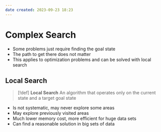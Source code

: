 ```yaml
---
date created: 2023-09-23 18:23
---
```


# Complex Search

- Some problems just require finding the goal state
- The path to get there does not matter
- This applies to optimization problems and can be solved with local search

## Local Search

> [!def]
> **Local Search**
> An algorithm that operates only on the current state and a target goal state

- Is not systematic, may never explore some areas
- May explore previously visited areas
- Much lower memory cost, more efficient for huge data sets
- Can find a reasonable solution in big sets of data

